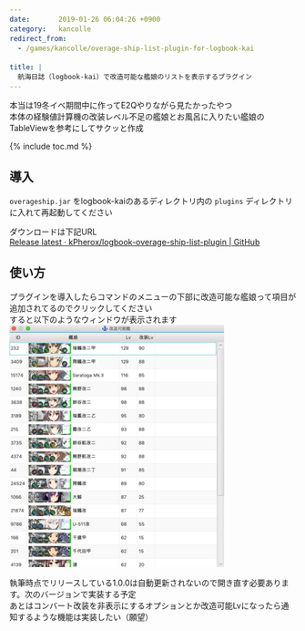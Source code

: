 ```yaml
---
date:       2019-01-26 06:04:26 +0900
category:   kancolle
redirect_from:
  - /games/kancolle/overage-ship-list-plugin-for-logbook-kai

title: |
  航海日誌（logbook-kai）で改造可能な艦娘のリストを表示するプラグイン
---
```


本当は19冬イベ期間中に作ってE2Qやりながら見たかったやつ  
本体の経験値計算機の改装レベル不足の艦娘とお風呂に入りたい艦娘のTableViewを参考にしてサクッと作成

<!--more-->

{% include toc.md %}

## 導入
`overageship.jar` をlogbook-kaiのあるディレクトリ内の `plugins` ディレクトリに入れて再起動してください

ダウンロードは下記URL  
[Release latest · kPherox/logbook-overage-ship-list-plugin \| GitHub](https://github.com/kPherox/logbook-overage-ship-list-plugin/releases/latest)

## 使い方
プラグインを導入したらコマンドのメニューの下部に改造可能な艦娘って項目が追加されてるのでクリックしてください  
すると以下のようなウィンドウが表示されます  
![window](/assets/images/kancolle/overage-ship-list-plugin-for-logbook-kai/window.png)

執筆時点でリリースしている1.0.0は自動更新されないので開き直す必要あります。次のバージョンで実装する予定  
あとはコンバート改装を非表示にするオプションとか改造可能Lvになったら通知するような機能は実装したい（願望）
